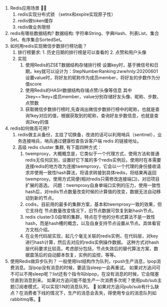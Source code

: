 1. Redis应用场景 🌟🌟
   1. redis实现分布式锁 （setnx和expire实现原子性） 
   2. redis做token缓存 
   3. redis做业务限频
2. redis有哪些数据结构?
   数据结构: 字符串String、字典Hash、列表List、集合Set、有序集合SortedSet。
3. 如何用redis实现微信步数排行榜功能？
   1. 排行榜要求: 1. 历史日期的排行榜是可以查看的 2. 点赞和用户头像
   2. 实现
      1. 使用Redis的ZSET数据结构存储排行榜 
         设置key时，基于微信号和日期，key就可以设计为：StepNumberRanking:zwwhnly:20200601 
         设置value时，将好友的昵称作为成员member，将好友的步数作为分值score
      2. 使用Redis的HASH数据结构存储点赞/头像等信息
         其中2key==1key+成员member，value分别存储好友头像、昵称、步数、点赞数 
      3. 获取微信步数排行榜时,先查询出微信步数排行榜中的昵称，也就是查询1key对应的值，根据获取到的昵称，查询好友步数信息，也就是查询2key的值
4. redis如何做高可用?
   1. redis做主从备份，主挂了切换备，改进的话可以利用哨兵（sentinel），业务连接哨兵，哨兵通过健康检查告诉客户端 redis 的链接地址。 
   2. 高级 redis cluster 集群, 有下面四种方式：
      1. twemproxy，大概概念是，它类似于一个代理方式，使用方法和普通redis无任何区别，设置好它下属的多个redis实例后，使用时在本需要连接redis的地方改为连接twemproxy，它会以一个代理的身份接收请求并使用一致性hash算法，将请求转接到具体redis，将结果再返回twemproxy。使用方式简便(相对redis只需修改连接端口)，对旧项目扩展的首选。 问题：twemproxy自身单端口实例的压力，使用一致性hash后，对redis节点数量改变时候的计算值的改变，数据无法自动移动到新的节点。 
      2. codis，目前用的最多的集群方案，基本和twemproxy一致的效果，但它支持在 节点数量改变情况下，旧节点数据可恢复到新hash节点。 
      3. redis cluster3.0自带的集群，特点在于他的分布式算法不是一致性hash，而是hash槽的概念，以及自身支持节点设置从节点。具体看官方文档介绍。 
      4. 在业务代码层实现，起几个毫无关联的redis实例，在代码层，对key进行hash计算，然后去对应的redis实例操作数据。 这种方式对hash层代码要求比较高，考虑部分包括，节点失效后的替代算法方案，数据震荡后的自动脚本恢复，实例的监控，等等。
5. 使用Redis做异步队列？
   一般使用list结构作为队列，rpush生产消息，lpop消费消息。当lpop没有消息的时候，要适当sleep一会再重试。 
   如果对方追问可不可以不用sleep呢？list还有个指令叫blpop，在没有消息的时候，它会阻塞住直到消息到来。 
   如果对方追问能不能生产一次消费多次呢？使用pub/sub主题订阅者模式，可以实现1:N的消息队列。 🌟
   如果对方追问pub/sub有什么缺点？在消费者下线的情况下，生产的消息会丢失，得使用专业的消息队列如rabbitmq等。🌟